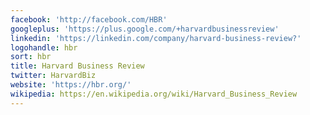 ```yaml
---
facebook: 'http://facebook.com/HBR'
googleplus: 'https://plus.google.com/+harvardbusinessreview'
linkedin: 'https://linkedin.com/company/harvard-business-review?'
logohandle: hbr
sort: hbr
title: Harvard Business Review
twitter: HarvardBiz
website: 'https://hbr.org/'
wikipedia: https://en.wikipedia.org/wiki/Harvard_Business_Review
---
```

